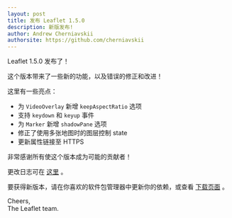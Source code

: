 ```yaml
---
layout: post
title: 发布 Leaflet 1.5.0
description: 新版发布! 
author: Andrew Cherniavskii
authorsite: https://github.com/cherniavskii
---
```


Leaflet 1.5.0 发布了！

这个版本带来了一些新的功能，以及错误的修正和改进！

这里有一些亮点：
- 为 `VideoOverlay` 新增 `keepAspectRatio` 选项
- 支持 `keydown` 和 `keyup` 事件
- 为 `Marker` 新增 `shadowPane` 选项
- 修正了使用多张地图时的图层控制 state 
- 更新属性链接至 HTTPS

非常感谢所有使这个版本成为可能的贡献者！

更改日志可在 [这里](https://github.com/Leaflet/Leaflet/blob/master/CHANGELOG.md) 。

要获得新版本，请在你喜欢的软件包管理器中更新你的依赖，或查看 [下载页面](https://leafletjs.com/download.html) 。

Cheers,<br>
The Leaflet team.
